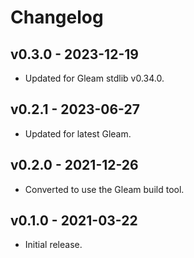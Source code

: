 # Changelog

## v0.3.0 - 2023-12-19

- Updated for Gleam stdlib v0.34.0.

## v0.2.1 - 2023-06-27

- Updated for latest Gleam.

## v0.2.0 - 2021-12-26

- Converted to use the Gleam build tool.

## v0.1.0 - 2021-03-22

- Initial release.
